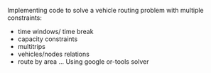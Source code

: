 Implementing code to solve a vehicle routing problem with multiple constraints:
- time windows/ time break
- capacity constraints
- multitrips
- vehicles/nodes relations
- route by area
...
Using google or-tools solver

